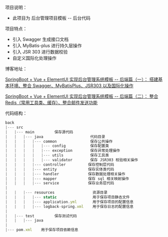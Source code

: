 项目说明：
+ 此项目为 后台管理项目模板 -- 后台代码

项目特点：
+ 引入 Swagger 生成接口文档
+ 引入 MyBatis-plus 进行持久层操作
+ 引入 JSR 303 进行数据校验
+ 自定义国际化处理操作


博客地址：

[SpringBoot + Vue + ElementUI 实现后台管理系统模板 -- 后端篇（一）： 搭建基本环境、整合 Swagger、MyBatisPlus、JSR303 以及国际化操作](https://www.cnblogs.com/l-y-h/p/13083375.html)

[SpringBoot + Vue + ElementUI 实现后台管理系统模板 -- 后端篇（二）： 整合 Redis（常用工具类、缓存）、整合邮件发送功能](https://www.cnblogs.com/l-y-h/p/13163653.html)

代码结构：
```javascript
back
|--- src
|   |--- main         保存源代码
|   |   |--- java                     代码目录
|   |   |   |--- common               保存公共操作
|   |   |   |   |--- config           保存配置类
|   |   |   |   |--- exception        保存异常处理操作
|   |   |   |   |--- utils            保存工具类
|   |   |   |   |--- validator        保存 JSR303 校验相关操作
|   |   |   |--- controller          保存控制层代码
|   |   |   |--- entity              保存实体类代码
|   |   |   |--- handler             保存数据处理相关操作
|   |   |   |--- mapper              保存 sql 相关映射操作
|   |   |   |--- service             保存业务层代码
|
|   |   |--- resources                 资源目录
|   |   |   |--- static                用于保存项目静态文件
|   |   |   |--- application.yml       用于保存项目的配置信息
|   |   |   |--- logback-spring.xml    用于保存日志的配置信息
|
|   |--- test         保存测试代码
|   |   |--- java
|
|--- pom.xml    用于保存项目依赖信息
```
